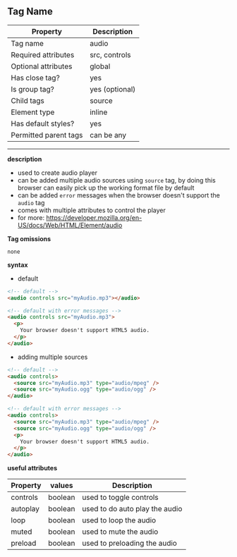## Tag Name

| Property              | Description    |
| --------------------- | -------------- |
| Tag name              | audio          |
| Required attributes   | src, controls  |
| Optional attributes   | global         |
| Has close tag?        | yes            |
| Is group tag?         | yes (optional) |
| Child tags            | source         |
| Element type          | inline         |
| Has default styles?   | yes            |
| Permitted parent tags | can be any     |

---

**description**

- used to create audio player
- can be added multiple audio sources using `source` tag, by doing this browser can easily pick up the working format file by default
- can be added `error` messages when the browser doesn't support the `audio` tag
- comes with multiple attributes to control the player
- for more: https://developer.mozilla.org/en-US/docs/Web/HTML/Element/audio

**Tag omissions**

```
none
```

**syntax**

- default

```html
<!-- default -->
<audio controls src="myAudio.mp3"></audio>
```

```html
<!-- default with error messages -->
<audio controls src="myAudio.mp3">
  <p>
    Your browser doesn't support HTML5 audio.
  </p>
</audio>
```

- adding multiple sources

```html
<!-- default -->
<audio controls>
  <source src="myAudio.mp3" type="audio/mpeg" />
  <source src="myAudio.ogg" type="audio/ogg" />
</audio>
```

```html
<!-- default with error messages -->
<audio controls>
  <source src="myAudio.mp3" type="audio/mpeg" />
  <source src="myAudio.ogg" type="audio/ogg" />
  <p>
    Your browser doesn't support HTML5 audio.
  </p>
</audio>
```

**useful attributes**

| Property | values  | Description                    |
| -------- | ------- | ------------------------------ |
| controls | boolean | used to toggle controls        |
| autoplay | boolean | used to do auto play the audio |
| loop     | boolean | used to loop the audio         |
| muted    | boolean | used to mute the audio         |
| preload  | boolean | used to preloading the audio   |
